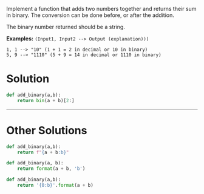 Implement a function that adds two numbers together and returns their sum in binary. The conversion can be done before, or after the addition.

The binary number returned should be a string.

**Examples:**
`(Input1, Input2 --> Output (explanation)))`
```
1, 1 --> "10" (1 + 1 = 2 in decimal or 10 in binary)
5, 9 --> "1110" (5 + 9 = 14 in decimal or 1110 in binary)
```

# Solution

```python
def add_binary(a,b):
    return bin(a + b)[2:]
```
___
# Other Solutions
```python
def add_binary(a,b):
    return f"{a + b:b}"
```
```python
def add_binary(a, b):
    return format(a + b, 'b')
```
```python
def add_binary(a,b):
    return '{0:b}'.format(a + b)
```

